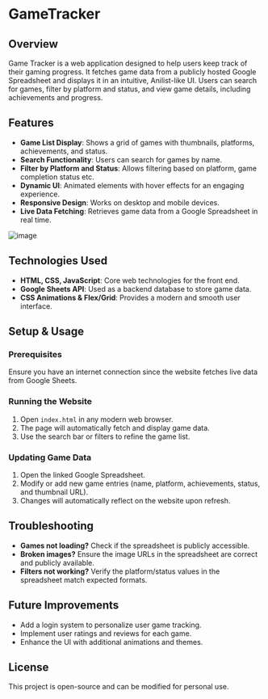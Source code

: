 # GameTracker

## Overview
Game Tracker is a web application designed to help users keep track of their gaming progress. It fetches game data from a publicly hosted Google Spreadsheet and displays it in an intuitive, Anilist-like UI. Users can search for games, filter by platform and status, and view game details, including achievements and progress.

## Features
- **Game List Display**: Shows a grid of games with thumbnails, platforms, achievements, and status.
- **Search Functionality**: Users can search for games by name.
- **Filter by Platform and Status**: Allows filtering based on platform, game completion status etc.
- **Dynamic UI**: Animated elements with hover effects for an engaging experience.
- **Responsive Design**: Works on desktop and mobile devices.
- **Live Data Fetching**: Retrieves game data from a Google Spreadsheet in real time.
  
![image](https://github.com/user-attachments/assets/dd420b6a-590b-4ef8-85b3-6720c29cf35c)


## Technologies Used
- **HTML, CSS, JavaScript**: Core web technologies for the front end.
- **Google Sheets API**: Used as a backend database to store game data.
- **CSS Animations & Flex/Grid**: Provides a modern and smooth user interface.

## Setup & Usage
### Prerequisites
Ensure you have an internet connection since the website fetches live data from Google Sheets.

### Running the Website
1. Open `index.html` in any modern web browser.
2. The page will automatically fetch and display game data.
3. Use the search bar or filters to refine the game list.

### Updating Game Data
1. Open the linked Google Spreadsheet.
2. Modify or add new game entries (name, platform, achievements, status, and thumbnail URL).
3. Changes will automatically reflect on the website upon refresh.

## Troubleshooting
- **Games not loading?** Check if the spreadsheet is publicly accessible.
- **Broken images?** Ensure the image URLs in the spreadsheet are correct and publicly available.
- **Filters not working?** Verify the platform/status values in the spreadsheet match expected formats.

## Future Improvements
- Add a login system to personalize user game tracking.
- Implement user ratings and reviews for each game.
- Enhance the UI with additional animations and themes.

## License
This project is open-source and can be modified for personal use.

